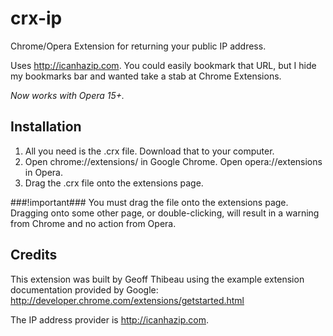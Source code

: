 crx-ip
======

Chrome/Opera Extension for returning your public IP address.

Uses http://icanhazip.com. You could easily bookmark that URL, but I hide my bookmarks bar and wanted take a stab at Chrome Extensions.

*Now works with Opera 15+.*

Installation
------------

1. All you need is the .crx file. Download that to your computer.
2. Open chrome://extensions/ in Google Chrome. Open opera://extensions in Opera.
3. Drag the .crx file onto the extensions page.

###!important###
You must drag the file onto the extensions page. Dragging onto some other page, or double-clicking, will result in a warning from Chrome and no action from Opera.


Credits
-------

This extension was built by Geoff Thibeau using the example extension documentation provided by Google: http://developer.chrome.com/extensions/getstarted.html

The IP address provider is http://icanhazip.com.
